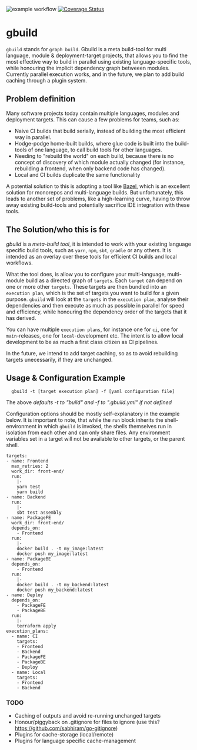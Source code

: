 ![example workflow](https://github.com/chaordic-io/gbuild/actions/workflows/build.yml/badge.svg) [![Coverage Status](https://coveralls.io/repos/github/chaordic-io/gbuild/badge.svg?branch=main)](https://coveralls.io/github/chaordic-io/gbuild?branch=main)
# gbuild
`gbuild` stands for `graph build`. Gbuild is a meta build-tool for multi language, module & deployment-target projects, that allows you to find the most effective way to build in parallel using existing language-specific tools, while honouring the implicit dependency graph betweeen modules. Currently parallel execution works, and in the future, we plan to add build caching through a plugin system.
## Problem definition
Many software projects today contain multiple languages, modules and deployment targets.
This can cause a few problems for teams, such as:

* Naive CI builds that build serially, instead of building the most efficient way in parallel.
* Hodge-podge home-built builds, where glue code is built into the build-tools of one language, to call build tools for other languages.
* Needing to "rebuild the world" on each build, because there is no concept of discovery of which module actually changed (for instance, rebuilding a frontend, when only backend code has changed).
* Local and CI builds duplicate the same functionality

A potential solution to this is adopting a tool like [Bazel](https://bazel.build), which is an excellent solution for monorepos and multi-language builds. But unfortunately, this leads to another set of problems, like a high-learning curve, having to throw away existing build-tools and potentially sacrifice IDE integration with these tools.

## The Solution/who this is for
_gbuild_ is a _meta-build tool_, it is intended to work with your existing language specific build tools, such as `yarn`, `npm`, `sbt`, `gradle` or any others. It is intended as an overlay over these tools for efficient CI builds and local workflows.

What the tool does, is allow you to configure your multi-language, multi-module build as a directed graph of `targets`. Each `target` can depend on one or more other `targets`.
These targets are then bundled into an `execution plan`, which is the set of targets you want to build for a given purpose. `gbuild` will look at the `targets` in the `execution plan`, analyse their dependencies and then execute as much as possible in parallel for speed and efficiency, while honouring the dependency order of the targets that it has derived.

You can have multiple `execution plans`, for instance one for `ci`, one for `main`-releases, one for `local`-development etc. The intent is to allow local development to be as much a first class citizen as CI pipelines.

In the future, we intend to add target caching, so as to avoid rebuilding targets unecessarily, if they are unchanged.

## Usage & Configuration Example
```
  gbuild -t [target execution plan] -f [yaml configuration file]
``` 
 The above _defaults -t to "build" and -f to ".gbuild.yml" if not defined_

Configuration options should be mostly self-explanatory in the example below.
It is important to note, that while the `run` block inherits the shell-environment in which `gbuild` is invoked, the shells themselves run in isolation from each other and can only share files. Any environment variables set in a target will not be available to other targets, or the parent shell.

```
targets:
- name: Frontend
  max_retries: 2
  work_dir: front-end/
  run:
    |-
    yarn test
    yarn build
- name: Backend
  run:
    |-
    sbt test assembly
- name: PackageFE
  work_dir: front-end/
  depends_on:
    - Frontend
  run: 
    |-
    docker build . -t my_image:latest
    docker push my_image:latest
- name: PackageBE
  depends_on:
    - Frontend
  run: 
    |-
    docker build . -t my_backend:latest
    docker push my_backend:latest
- name: Deploy
  depends_on:
    - PackageFE
    - PackageBE
  run: 
    |-
    terraform apply
execution_plans:
  - name: CI
    targets:
    - Frontend
    - Backend
    - PackageFE
    - PackageBE
    - Deploy
  - name: Local
    targets:
    - Frontend
    - Backend
```

### TODO
* Caching of outputs and avoid re-running unchanged targets
* Honour/piggyback on .gitignore for files to ignore (use this? https://github.com/sabhiram/go-gitignore)
* Plugins for cache-storage (local/remote)
* Plugins for language specific cache-management
